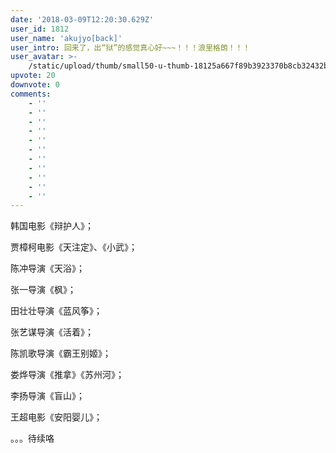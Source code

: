 ```yaml
---
date: '2018-03-09T12:20:30.629Z'
user_id: 1812
user_name: 'akujyo[back]'
user_intro: 回来了，出“狱”的感觉真心好~~~！！！浪里格朗！！！
user_avatar: >-
    /static/upload/thumb/small50-u-thumb-18125a667f89b3923370b8cb32432bf1cb6c5a28e0f2.png
upvote: 20
downvote: 0
comments:
    - ''
    - ''
    - ''
    - ''
    - ''
    - ''
    - ''
    - ''
    - ''
    - ''
    - ''
---
```


韩国电影《辩护人》；

贾樟柯电影《天注定》、《小武》；

陈冲导演《天浴》；

张一导演《枫》；

田壮壮导演《蓝风筝》；

张艺谋导演《活着》；

陈凯歌导演《霸王别姬》；

娄烨导演《推拿》《苏州河》；

李扬导演《盲山》；

王超电影《安阳婴儿》；

。。。待续咯
